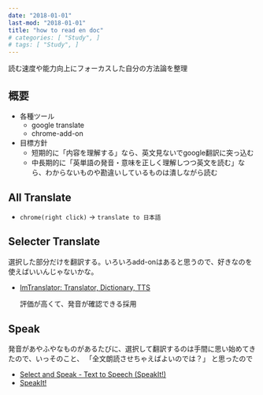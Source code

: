 ```yaml
---
date: "2018-01-01"
last-mod: "2018-01-01"
title: "how to read en doc"
# categories: [ "Study", ]
# tags: [ "Study", ]
---
```


読む速度や能力向上にフォーカスした自分の方法論を整理

## 概要
- 各種ツール
  - google translate
  - chrome-add-on
- 目標方針
  - 短期的に「内容を理解する」なら、英文見ないでgoogle翻訳に突っ込む
  - 中長期的に「英単語の発音・意味を正しく理解しつつ英文を読む」なら、わからないものや勘違いしているものは潰しながら読む

## All Translate
- `chrome(right click)` -> `translate to 日本語`

## Selecter Translate
選択した部分だけを翻訳する。いろいろadd-onはあると思うので、好きなのを使えばいいんじゃないかな。

- [ImTranslator: Translator, Dictionary, TTS](https://chrome.google.com/webstore/detail/imtranslator-translator-d/noaijdpnepcgjemiklgfkcfbkokogabh)

  評価が高くて、発音が確認できる採用

## Speak

発音があやふやなものがあるたびに、選択して翻訳するのは手間に思い始めてきたので、いっそのこと、
「全文朗読させちゃえばよいのでは？」
と思ったので

- [Select and Speak - Text to Speech (SpeakIt!)](https://chrome.google.com/webstore/detail/select-and-speak-text-to/gfjopfpjmkcfgjpogepmdjmcnihfpokn)
- [SpeakIt!](https://chrome.google.com/webstore/detail/speakit/pgeolalilifpodheeocdmbhehgnkkbak/related)

